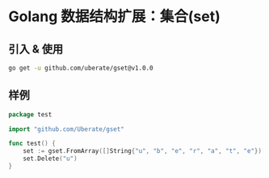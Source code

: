 # Golang 数据结构扩展：集合(set)

## 引入 & 使用

```bash
go get -u github.com/uberate/gset@v1.0.0
```

## 样例

```go
package test

import "github.com/Uberate/gset"

func test() {
	set := gset.FromArray([]String{"u", "b", "e", "r", "a", "t", "e"})
	set.Delete("u")
}
```